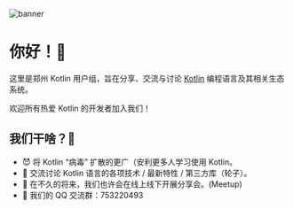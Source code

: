 ![banner](profile/zhengzhou-kug-banner.png)
# 你好！👋

这里是郑州 Kotlin 用户组，旨在分享、交流与讨论 [Kotlin](https://kotlinlang.org/) 编程语言及其相关生态系统。

欢迎所有热爱 Kotlin 的开发者加入我们！

## 我们干啥？🤔️

- 😈 将 Kotlin “病毒” 扩散的更广（安利更多人学习使用 Kotlin。
- 🤗 交流讨论 Kotlin 语言的各项技术 / 最新特性 / 第三方库（轮子）。
- 🙌 在不久的将来，我们也许会在线上线下开展分享会。(Meetup)
- 👀 我们的 QQ 交流群：753220493
